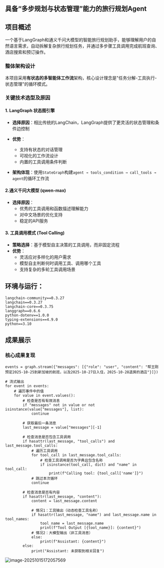 ## **具备“多步规划与状态管理”能力的旅行规划Agent**



## 项目概述

一个基于LangGraph和通义千问大模型的智能旅行规划助手，能够理解用户的自然语言需求，自动拆解复杂旅行规划任务，并通过多步骤工具调用完成航班查询、酒店搜索和预订操作。

### 整体架构设计

本项目采用**有状态的多智能体工作流**架构，核心设计理念是"任务分解-工具执行-状态管理"的循环模式。

### 关键技术选型及原因

#### 1. **LangGraph 状态图引擎**

- **选择原因**：相比传统的LangChain，LangGraph提供了更灵活的状态管理和条件边控制

- **优势**：

  - 支持有状态的对话管理
  - 可视化的工作流设计
  - 内置的工具调用条件判断

- **架构体现**：使用`StateGraph`构建`agent → tools_condition → call_tools → agent`的循环工作流

  

#### **2.通义千问大模型 (qwen-max)**

- **选择原因**：
  - 优秀的工具调用和函数描述理解能力
  - 对中文场景的优化支持
  - 稳定的API服务

#### 3. **工具调用模式 (Tool Calling)**

- **策略选择**：基于模型自主决策的工具调用，而非固定流程
- **优势**：
  - 灵活应对多样化的用户需求
  - 模型自主判断何时调用工具、调用哪个工具
  - 支持复杂的多轮工具调用场景

## **环境与运行：**

```
langchain-community==0.3.27
langchain==0.3.27
langchain-core==0.3.75
langgraph==0.6.6
python-dotenv==1.0.0
typing-extensions==4.9.0
python==3.10
```





## 成果展示

### 核心成果复现

```
events = graph.stream({"messages": [{"role": "user", "content": "帮王刚预定2025-10-25到新加坡的航班，以及2025-10-27日入住，2025-10-28退房的酒店"}]})

# 流式输出
for event in events:
    # 遍历事件中的值
    for value in event.values():
        # 检查是否有有效消息
        if "messages" not in value or not isinstance(value["messages"], list):
            continue

        # 获取最后一条消息
        last_message = value["messages"][-1]

        # 检查消息是否包含工具调用
        if hasattr(last_message, "tool_calls") and last_message.tool_calls:
            # 遍历工具调用
            for tool_call in last_message.tool_calls:
                # 检查工具调用是否为字典且包含名称
                if isinstance(tool_call, dict) and "name" in tool_call:
                    print(f"Calling tool: {tool_call['name']}")
            # 跳过本次循环
            continue

        # 检查消息是否有内容
        if hasattr(last_message, "content"):
            content = last_message.content

            # 情况1：工具输出（动态检查工具名称）
            if hasattr(last_message, "name") and last_message.name in tool_names:
                tool_name = last_message.name
                print(f"Tool Output [{tool_name}]: {content}")
            # 情况2：大模型输出（非工具消息）
            else:
                print(f"Assistant: {content}")
        else:
            print("Assistant: 未获取到相关回复")
```

![image-20251015172057569](C:\Users\han\AppData\Roaming\Typora\typora-user-images\image-20251015172057569.png)